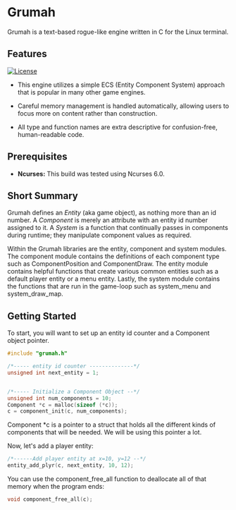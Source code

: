 # Grumah

Grumah is a text\-based rogue\-like engine written in C
for the Linux terminal.

## Features
[![License](https://img.shields.io/github/license/burlapjack/grumah)](https://github.com/burlapjack/grumah/blob/master/LICENSE)

- This engine utilizes a simple ECS (Entity Component System) 
approach that is popular in many other game engines. 

- Careful memory management  is handled automatically, allowing 
users to focus more on content rather than construction. 

- All type and function names are extra descriptive for 
confusion\-free, human\-readable code. 


## Prerequisites

- **Ncurses:** This build was tested using Ncurses 6.0. 

## Short Summary
Grumah defines an *Entity* (aka game object), as nothing more than
an id number.  A *Component* is merely an attribute with an
entity id number assigned to it.  A *System* is a function that 
continually passes in components during runtime; they manipulate 
component values as required.

Within the Grumah libraries are the entity, component and system
modules.  The component module contains the definitions of each
component type such as ComponentPosition and ComponentDraw.  The
entity module contains helpful functions that create various common 
entities such as a default player entity or a menu entity.  Lastly,
the system module contains the functions that are run in the 
game-loop such as system\_menu and system\_draw\_map. 

## Getting Started

To start, you will want to set up an entity id counter and a
Component object pointer.

```c
#include "grumah.h"

/*----- entity id counter --------------*/
unsigned int next_entity = 1;


/*----- Initialize a Component Object --*/
unsigned int num_components = 10;
Component *c = malloc(sizeof (*c));
c = component_init(c, num_components);

```
Component *c is a pointer to a struct that holds all the different kinds of
components that will be needed.  We will be using this pointer a lot.

Now,  let's add a player entity:
 
```c
/*------Add player entity at x=10, y=12 --*/
entity_add_plyr(c, next_entity, 10, 12);

```

You can use the component\_free\_all function to deallocate all of that 
memory when the program ends:

```c
void component_free_all(c);

```
